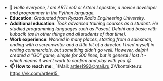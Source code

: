 - 👋 _Hello everyone, I am ARTLee0 or Artem Lepestov, a novice developer and programmer in the Python language._
- **Education**: _Graduated from Ryazan Radio Engineering University._
- **Additional education**: _Took advanced training courses as a student. He studied programming languages such as Pascal, Delphi and basic with kubacik (as in other things and all students of that time)._
- **Work experience**: _Worked in many places, starting from a salesman, ending with a screenwriter and a little bit of a director. I tried myself in writing commercials, but something didn't go well.
  However, delphi created a "GO" game, simple for 200 lines, but in general I lost it - which means it won't work to confirm and play with you 😉_
- **📫 How to reach me**:_ 1)Mail: artlee1992@mail.ru  2)Vkontakte.ru: https://vk.com/artlee15_
<!---
ARTLee0/ARTLee0 is a ✨ special ✨ repository because its `README.md` (this file) appears on your GitHub profile.
You can click the Preview link to take a look at your changes.
--->
